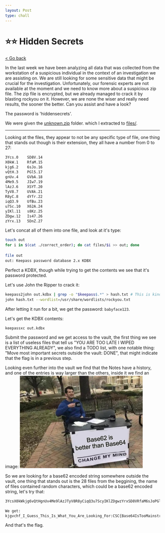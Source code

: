 ```yaml
---
layout: Post
type: chall
---
```

# ⭐⭐ Hidden Secrets

<a class="back-link" href="../../">< Go back</a>

In the last week we have been analyzing all data that was collected from the workstation of a suspicious individual in the context of an investigation we are assisting on.
We are still looking for some sensitive data that might be crucial for the investigation.
Unfortunately, our forensic experts are not available at the moment and we need to know more about a suspicious zip file.
The zip file is encrypted, but we already managed to crack it by blasting rockyou on it.
However, we are none the wiser and really need results, the sooner the better.
Can you assist and have a look?

The password is 'hiddensecrets'.

We were given the [unknown.zip](./unknown.zip) folder. which I extracted to [files/](./files).

----

Looking at the files, they appear to not be any specific type of file, one thing that stands out though is their extension, they all have a number from 0 to 27:

```
3Ycs.0    SD8V.14
X0kW.1    RfaM.15
kjg6.2    6sJo.16
vQtH.3    PGl5.17
gnUv.4    GVbA.18
4Me9.5    JIw7.19
lAzJ.6    XSYT.20
TyV8.7    UVAk.21
R8yC.8    dYfr.22
iqQ3.9    UfBu.23
u7Sc.10   X62A.24
yIKl.11   s8Kz.25
ZDgw.12   Is47.26
zYrx.13   5DnZ.27
```

Let's concat all of them into one file, and look at it's type:

```bash
touch out
for i in $(cat ./correct_order); do cat files/$i >> out; done

file out
out: Keepass password database 2.x KDBX
```

Perfect a KDBX, though while trying to get the contents we see that it's password protected.

Let's use John the Ripper to crack it:

```bash
keepass2john out.kdbx | grep -o "$keepass$.*" > hash.txt # This is kind of dumb, but keepass2john appends `<filename>:` to the start of the hash.
john hash.txt --wordlist=/usr/share/wordlists/rockyou.txt
```

After letting it run for a bit, we get the password: `babyface123`.

Let's get the KDBX contents:

```bash
keepassxc out.kdbx
```

Submit the password and we get access to the vault, the first thing we see is a list of useless files that tell us "YOU ARE TOO LATE I WIPED EVERYTHING ALREADY", we also find a TODO list, with one notable thing: "Move most important secrets outside the vault: DONE", that might indicate that the flag is in a previous step.

Looking even further into the vault we find that the Notes have a history, and one of the entries is way larger than the others, inside it we find an image:
<img src="assets/tmp.jpg" alt="Flag" width="400px">

So we are looking for a base62 encoded string somewhere outside the vault, one thing that stands out is the 28 files from the beggining, the name of files contained random characters, which could be a base62 encoded string, let's try that:

```
3YcsX0kWkjg6vQtHgnUv4Me9lAzJTyV8R8yCiqQ3u7ScyIKlZDgwzYrxSD8VRfaM6sJoPGl5GVbAJIw7XSYTUVAkdYfrUfBuX62As8KzIs475DnZ

We get:
kjgvchf_I_Guess_This_Is_What_You_Are_Looking_For:CSC{Base64IsTooMainstreamAmirite?}
```

And that's the flag.

